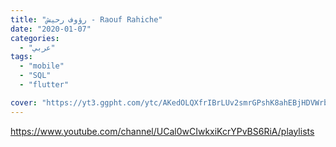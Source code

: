 ```yaml
---
title: "رؤوف رحيش - Raouf Rahiche"
date: "2020-01-07"
categories:
  - "عربي"
tags:
  - "mobile"
  - "SQL"
  - "flutter"

cover: "https://yt3.ggpht.com/ytc/AKedOLQXfrIBrLUv2smrGPshK8ahEBjHDVWrbuzQic7_=s88-c-k-c0x00ffffff-no-rj"
---
```


https://www.youtube.com/channel/UCal0wCIwkxiKcrYPvBS6RiA/playlists
